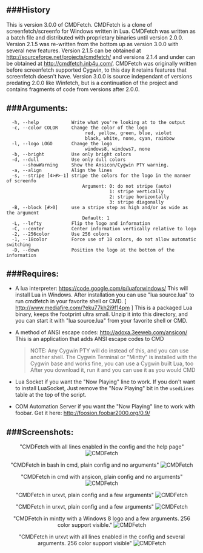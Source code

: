 ###History
---
This is version 3.0.0 of CMDFetch. CMDFetch is a clone of screenfetch/screenfo for Windows written in Lua. CMDFetch was written as a batch file and distributed with proprietary binaries until version 2.0.0. Version 2.1.5 was re-written from the bottom up as version 3.0.0 with several new features. Version 2.1.5 can be obtained at http://sourceforge.net/projects/cmdfetch/ and versions 2.1.4 and under can be obtained at http://cmdfetch.inb4u.com/. CMDFetch was originally written before screenfetch supported Cygwin, to this day it retains features that screenfetch doesn't have. Version 3.0.0 is source independant of versions predating 2.0.0 like Winfetch, but is a continuation of the project and contains fragments of code from versions after 2.0.0. 

###Arguments:
---
```
  -h, --help            Write what you're looking at to the output
  -c, --color COLOR     Change the color of the logo
                             red, yellow, green, blue, violet
                             black, white, none, cyan, rainbow
  -l, --logo LOGO       Change the logo
                             windows8, windows7, none
  -b, --bright          Use only bright colors
  -d, --dull            Use only dull colors
      --showWarning     Show the Ansicon/Cygwin PTY warning.
  -a, --align           Align the lines
  -s, --stripe [4>#>-1] stripe the colors for the logo in the manner of screenfo
                            Argument: 0: do not stripe (auto)
                                      1: stripe vertically
                                      2: stripe horizontally
                                      3: stripe diagonally
  -B, --block [#>0]     use a stripe step as high and/or as wide as the argument
                            Default: 1
  -L, --lefty           Flip the logo and information
  -C, --center          Center information vertically relative to logo
  -2, --256color        Use 256 colors
  -1, --18color         Force use of 18 colors, do not allow automatic switching
  -D, --down            Position the logo at the bottom of the information
```
###Requires:
---
+  A lua interpreter:
   https://code.google.com/p/luaforwindows/
   This will install Lua in Windows.
   After installation you can use "lua source.lua" to run cmdfetch
   in your favorite shell or CMD.
   [ http://www.mediafire.com/?eku77kh2i9f14pm ] 
   This is a packaged Lua binary, keeps the footprint ultra small.
   Unzip it into this directory, and you can start it
   with "lua source.lua" from your favorite shell or CMD.
+  A method of ANSI escape codes:
   http://adoxa.3eeweb.com/ansicon/ This is an application that adds ANSI escape codes to CMD
   >NOTE: Any Cygwin PTY will do instead of this, and you can use
   >another shell. The Cygwin Terminal or "Mintty" is installed with
   >the Cygwin base and works fine, you can use a Cygwin built Lua, too
   >After you download it, run it and you can use it as you would CMD

+  Lua Socket if you want the "Now Playing" line to work. If you don't want to install LuaSocket,
   Just remove the "Now Playing" bit in the ```usedLines``` table at the top of the script.
+  COM Automation Server if you want the "Now Playing" line to work with foobar. Get it here: http://foosion.foobar2000.org/0.9/

###Screenshots:
---

<p align="center">
	"CMDFetch with all lines enabled in the config and the help page"
	<img src="http://goput.it/u29z.png" alt="CMDFetch"/>
</p>
<p align="center">
	"CMDFetch in bash in cmd, plain config and no arguments"
	<img src="http://goput.it/g3kw.png" alt="CMDFetch"/>
</p>
<p align="center">
	"CMDFetch in cmd with ansicon, plain config and no arguments"
	<img src="http://goput.it/h3po.png" alt="CMDFetch"/>
</p>
<p align="center">
	"CMDFetch in urxvt, plain config and a few arguments"
	<img src="http://goput.it/2jvh.png" alt="CMDFetch"/>
</p>
<p align="center">
	"CMDFetch in urxvt, plain config and a few arguments"
	<img src="http://goput.it/2jvh.png" alt="CMDFetch"/>
</p>
<p align="center">
	"CMDFetch in mintty with a Windows 8 logo and a few arguments. 256 color support visible."
	<img src="http://goput.it/5lal.png" alt="CMDFetch"/>
</p>
<p align="center">
	"CMDFetch in urxvt with all lines enabled in the config and several arguments. 256 color support visible"
	<img src="http://goput.it/0miy.png" alt="CMDFetch"/>
</p>